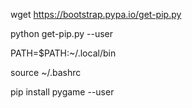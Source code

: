 wget https://bootstrap.pypa.io/get-pip.py

python get-pip.py --user

PATH=$PATH:~/.local/bin

source ~/.bashrc

pip install pygame --user
